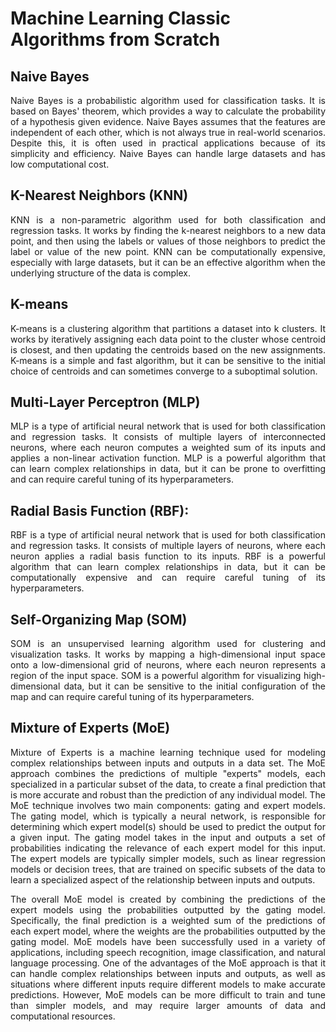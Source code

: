 # **Machine Learning Classic Algorithms from Scratch**

## Naive Bayes
<p align="justify">Naive Bayes is a probabilistic algorithm used for classification tasks. It is based on Bayes' theorem, which provides a way to calculate the probability of a hypothesis given evidence. Naive Bayes assumes that the features are independent of each other, which is not always true in real-world scenarios. Despite this, it is often used in practical applications because of its simplicity and efficiency. Naive Bayes can handle large datasets and has low computational cost.
</p>

## K-Nearest Neighbors (KNN)
<p align="justify">KNN is a non-parametric algorithm used for both classification and regression tasks. It works by finding the k-nearest neighbors 
to a new data point, and then using the labels or values of those neighbors to predict the label or value of the new point. KNN can be computationally expensive, especially with large datasets, but it can be an effective algorithm when the underlying structure of the data is complex.</p>

## K-means
<p align="justify">K-means is a clustering algorithm that partitions a dataset into k clusters. It works by iteratively assigning each data point to the cluster whose centroid is closest, and then updating the centroids based on the new assignments. K-means is a simple and fast algorithm, but it can be sensitive to the initial choice of centroids and can sometimes converge to a suboptimal solution.
</p>

## Multi-Layer Perceptron (MLP)
<p align="justify">MLP is a type of artificial neural network that is used for both classification and regression tasks. It consists of multiple layers of interconnected neurons, where each neuron computes a weighted sum of its inputs and applies a non-linear activation function. MLP is a powerful algorithm that can learn complex relationships in data, but it can be prone to overfitting and can require careful tuning of its hyperparameters.
</p>

## Radial Basis Function (RBF):
<p align="justify">RBF is a type of artificial neural network that is used for both classification and regression tasks. It consists of multiple layers of neurons, where each neuron applies a radial basis function to its inputs. RBF is a powerful algorithm that can learn complex relationships in data, but it can be computationally expensive and can require careful tuning of its hyperparameters.
</p>

## Self-Organizing Map (SOM)
<p align="justify">SOM is an unsupervised learning algorithm used for clustering and visualization tasks. It works by mapping a high-dimensional input space onto a low-dimensional grid of neurons, where each neuron represents a region of the input space. SOM is a powerful algorithm for visualizing high-dimensional data, but it can be sensitive to the initial configuration of the map and can require careful tuning of its hyperparameters.</p>

## Mixture of Experts (MoE)
<p align="justify">Mixture of Experts is a machine learning technique used for modeling complex relationships between inputs and outputs in a data set. The MoE approach combines the predictions of multiple "experts" models, each specialized in a particular subset of the data, to create a final prediction that is more accurate and robust than the prediction of any individual model. The MoE technique involves two main components: gating and expert models. The gating model, which is typically a neural network, is responsible for determining which expert model(s) should be used to predict the output for a given input. The gating model takes in the input and outputs a set of probabilities indicating the relevance of each expert model for this input. The expert models are typically simpler models, such as linear regression models or decision trees, that are trained on specific subsets of the data to learn a specialized aspect of the relationship between inputs and outputs.</p>
<p align="justify">The overall MoE model is created by combining the predictions of the expert models using the probabilities outputted by the gating model. Specifically, the final prediction is a weighted sum of the predictions of each expert model, where the weights are the probabilities outputted by the gating model. MoE models have been successfully used in a variety of applications, including speech recognition, image classification, and natural language processing. One of the advantages of the MoE approach is that it can handle complex relationships between inputs and outputs, as well as situations where different inputs require different models to make accurate predictions. However, MoE models can be more difficult to train and tune than simpler models, and may require larger amounts of data and computational resources.</p>
